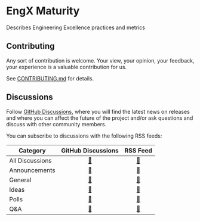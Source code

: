 # EngX Maturity

Describes Engineering Excellence practices and metrics

## Contributing

Any sort of contribution is welcome. Your view, your opinion, your feedback, your experience is a valuable contribution for us.

See [CONTRIBUTING.md](CONTRIBUTING.md) for details.

## Discussions

Follow [GitHub Discussions](https://github.com/Basim108/engx-maturity/discussions), where you will find the latest news on releases and where you can affect the future of the project and/or ask questions and discuss with other community members.

You can subscribe to discussions with the following RSS feeds:

| Category        | GitHub Discussions | RSS Feed |
|-----------------| :--: | :--: |
| All Discussions | [🔗](https://github.com/Basim108/engx-maturity/discussions) | [🔗](https://github.com/Basim108/engx-maturity/discussions.atom) |
| Announcements   | [🔗](https://github.com/Basim108/engx-maturity/discussions/categories/announcements) | [🔗](https://github.com/Basim108/engx-maturity/discussions/categories/announcements.atom) |
| General         | [🔗](https://github.com/Basim108/engx-maturity/discussions/categories/general) | [🔗](https://github.com/Basim108/engx-maturity/discussions/categories/general.atom) |
| Ideas           | [🔗](https://github.com/Basim108/engx-maturity/discussions/categories/ideas) | [🔗](https://github.com/Basim108/engx-maturity/discussions/categories/ideas.atom) |
| Polls           | [🔗](https://github.com/Basim108/engx-maturity/discussions/categories/polls) | [🔗](https://github.com/Basim108/engx-maturity/discussions/categories/polls.atom) |
| Q&A           | [🔗](https://github.com/Basim108/engx-maturity/discussions/categories/q-a) | [🔗](https://github.com/Basim108/engx-maturity/discussions/categories/q-a.atom) |